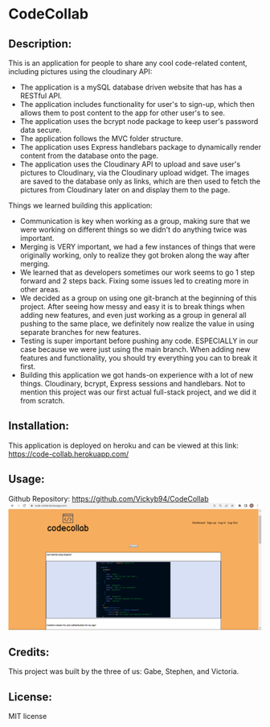 # CodeCollab


## Description:

This is an application for people to share any cool code-related content, including pictures using the cloudinary API:
  - The application is a mySQL database driven website that has has a RESTful API.
  - The application includes functionality for user's to sign-up, which then allows     them to post content to the app for other user's to see. 
  - The application uses the bcrypt node package to keep user's password data secure.
  - The application follows the MVC folder structure.
  - The application uses Express handlebars package to dynamically render content from the database onto the page.
  - The application uses the Cloudinary API to upload and save user's pictures to Cloudinary, via the Cloudinary upload widget. The images are saved to the database only as links, which are then used to fetch the pictures from Cloudinary later on and display them to the page.

Things we learned building this application:
  - Communication is key when working as a group, making sure that we were working on different things so we didn't do anything twice was important.
  - Merging is VERY important, we had a few instances of things that were originally working, only to realize they got broken along the way after merging.
  - We learned that as developers sometimes our work seems to go 1 step forward and 2 steps back. Fixing some issues led to creating more in other areas.
  - We decided as a group on using one git-branch at the beginning of this project. After seeing how messy and easy it is to break things when adding new features, and even just working as a group in general all pushing to the same place, we definitely now realize the value in using separate branches for new features.
  - Testing is super important before pushing any code. ESPECIALLY in our case because we were just using the main branch. When adding new features and functionality, you should try everything you can to break it first.
  - Building this application we got hands-on experience with a lot of new things. Cloudinary, bcrypt, Express sessions and handlebars. Not to mention this project was our first actual full-stack project, and we did it from scratch.
  

## Installation:

This application is deployed on heroku and can be viewed at this link: 
https://code-collab.herokuapp.com/


## Usage:

Github Repository: https://github.com/Vickyb94/CodeCollab
![alt text](asset/Screenshot%202023-02-21%20200523.png)


## Credits:

This project was built by the three of us: Gabe, Stephen, and Victoria.


## License:

MIT license